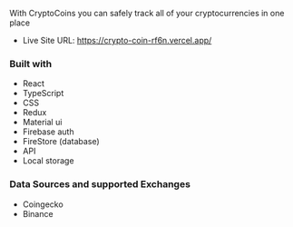 With CryptoCoins you can safely track all of your cryptocurrencies in one place

- Live Site URL: https://crypto-coin-rf6n.vercel.app/

### Built with

- React
- TypeScript
- CSS
- Redux
- Material ui
- Firebase auth
- FireStore (database)
- API
- Local storage

### Data Sources and supported Exchanges

- Coingecko
- Binance
